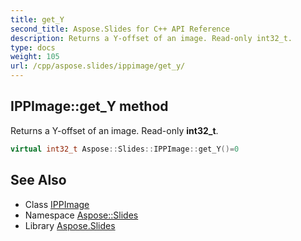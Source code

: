 ```yaml
---
title: get_Y
second_title: Aspose.Slides for C++ API Reference
description: Returns a Y-offset of an image. Read-only int32_t.
type: docs
weight: 105
url: /cpp/aspose.slides/ippimage/get_y/
---
```

## IPPImage::get_Y method


Returns a Y-offset of an image. Read-only **int32_t**.

```cpp
virtual int32_t Aspose::Slides::IPPImage::get_Y()=0
```

## See Also

* Class [IPPImage](../)
* Namespace [Aspose::Slides](../../)
* Library [Aspose.Slides](../../../)
